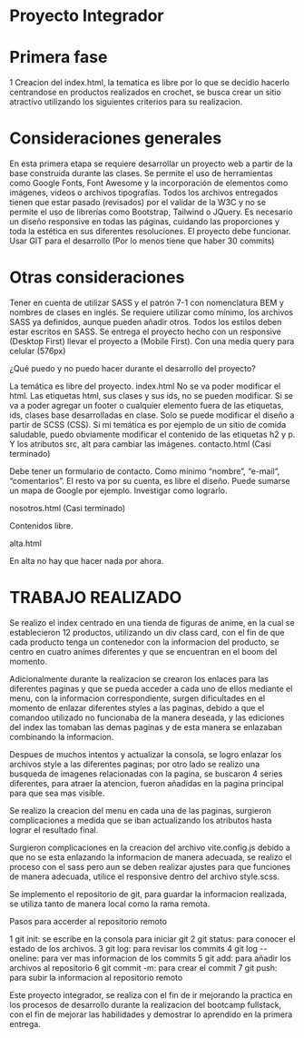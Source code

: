 # Proyecto Integrador

# Primera fase

1 Creacion del index.html, la tematica es libre por lo que se decidio hacerlo centrandose en productos realizados en crochet, se busca crear un sitio atractivo utilizando los siguientes criterios para su realizacion.

# Consideraciones generales

En esta primera etapa se requiere desarrollar un proyecto web a partir de la base construida durante las clases. Se permite el uso de herramientas como Google Fonts, Font Awesome y la incorporación de elementos como imágenes, videos o archivos tipografías. Todos los archivos entregados tienen que estar pasado (revisados) por el validar de la W3C y no se permite el uso de librerías como Bootstrap, Tailwind o JQuery. Es necesario un diseño responsive en todas las páginas, cuidando las proporciones y toda la estética en sus diferentes resoluciones. El proyecto debe funcionar. Usar GIT para el desarrollo (Por lo menos tiene que haber 30 commits)

# Otras consideraciones

Tener en cuenta de utilizar SASS y el patrón 7-1 con nomenclatura BEM y nombres de clases en inglés. Se requiere utilizar como mínimo, los archivos SASS ya definidos, aunque pueden añadir otros. Todos los estilos deben estar escritos en SASS. Se entrega el proyecto hecho con un responsive (Desktop First) llevar el proyecto a (Mobile First). Con una media query para celular (576px)

¿Qué puedo y no puedo hacer durante el desarrollo del proyecto?

La temática es libre del proyecto.
index.html
No se va poder modificar el html. Las etiquetas html, sus clases y sus ids, no se pueden modificar. Si se va a poder agregar un footer o cualquier elemento fuera de las etiquetas, ids, clases base desarrolladas en clase. Solo se puede modificar el diseño a partir de SCSS (CSS). 
Si mi temática es por ejemplo de un sitio de comida saludable, puedo obviamente modificar el contenido de las etiquetas h2 y p. Y los atributos src, alt para cambiar las imágenes. 
contacto.html (Casi terminado)

Debe tener un formulario de contacto. Como mínimo “nombre”, “e-mail”, “comentarios”. El resto va por su cuenta, es libre el diseño. Puede sumarse un mapa de Google por ejemplo. Investigar como lograrlo.

nosotros.html (Casi terminado)

Contenidos libre.

alta.html

En alta no hay que hacer nada por ahora.

# TRABAJO REALIZADO

Se realizo el index centrado en una tienda de figuras de anime, en la cual se establecieron 12 productos, utilizando un div class card, con el fin de que cada producto tenga un contenedor con la informacion del producto, se centro en cuatro animes diferentes y que se encuentran en el boom del momento.

Adicionalmente durante la realizacion se crearon los enlaces para las diferentes paginas y que se pueda acceder a cada uno de ellos mediante el menu, con la informacion correspondiente, surgen dificultades en el momento de enlazar diferentes styles a las paginas, debido a que el comandoo utilizado no funcionaba de la manera deseada, y las ediciones del index las tomaban las demas paginas y de esta manera se enlazaban combinando la informacion.

Despues de muchos intentos y actualizar la consola, se logro enlazar los archivos style a las diferentes paginas; por otro lado se realizo una busqueda de imagenes relacionadas con la pagina, se buscaron 4 series diferentes, para atraer la atencion, fueron añadidas en la pagina principal para que sea mas visible.

Se realizo la creacion del menu en cada una de las paginas, surgieron complicaciones a medida que se iban actualizando los atributos hasta lograr el resultado final.

Surgieron complicaciones en la creacion del archivo vite.config.js debido a que no se esta enlazando la informacion de manera adecuada, se realizo el proceso con el sass pero aun se deben realizar ajustes para que funciones de manera adecuada, utilice el responsive dentro del archivo style.scss.

Se implemento el repositorio de git, para guardar la informacion realizada, se utiliza tanto de manera local como la rama remota.

Pasos para accerder al repositorio remoto

1 git init: se escribe en la consola para iniciar git
2 git status: para conocer el estado de los archivos.
3 git log: para revisar los commits
4 git log --oneline: para ver mas informacion de los commits
5 git add: para añadir los archivos al repositorio
6 git commit -m: para crear el commit
7 git push: para subir la informacion al repositorio remoto


Este proyecto integrador, se realiza con el fin de ir mejorando la practica en los procesos de desarrollo durante la realizacion del bootcamp fullstack, con el fin de mejorar las habilidades y demostrar lo aprendido en la primera entrega.



